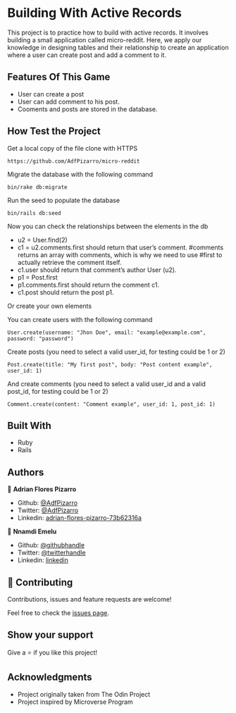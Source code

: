 # Building With Active Records

  This project is to practice how to build with active records. It involves building a small application called micro-reddit. Here, we apply our knowledge in designing tables and their relationship to create an application where a user can create post and add a comment to it.

## Features Of This Game

- User can create a post
- User can add comment to his post.
- Cooments and posts are stored in the database.

## How Test the Project

Get a local copy of the file  clone with HTTPS 

```
https://github.com/AdfPizarro/micro-reddit    
```

Migrate the database with the following command
```
bin/rake db:migrate
```

Run the seed to populate the database
```
bin/rails db:seed
```

Now you can check the relationships between the elements in the db 
-  u2 = User.find(2)
- c1 = u2.comments.first should return that user’s comment. #comments returns an array with comments, which is why we need to use #first to actually retrieve the comment itself.
- c1.user should return that comment’s author User (u2).
- p1 = Post.first
- p1.comments.first should return the comment c1.
- c1.post should return the post p1.

Or create your own elements

You can create users with the following command

```
User.create(username: "Jhon Doe", email: "example@example.com", password: "password")
```

Create posts (you need to select a valid user_id, for testing could be 1 or 2)
```
Post.create(title: "My first post", body: "Post content example", user_id: 1)
```

And create comments (you need to select a valid user_id and a valid post_id, for testing could be 1 or 2)
```
Comment.create(content: "Comment example", user_id: 1, post_id: 1)
```

## Built With
- Ruby 
- Rails

## Authors

👤 **Adrian Flores Pizarro**
- Github: [@AdfPizarro](https://github.com/AdfPizarro)
- Twitter: [@AdfPizarro](https://twitter.com/adfpizarro)
- Linkedin: [adrian-flores-pizarro-73b62316a](https://www.linkedin.com/in/adrian-flores-pizarro-73b62316a/)

👤 **Nnamdi Emelu**
- Github: [@githubhandle](https://github.com/zubenna)
- Twitter: [@twitterhandle](https://twitter.com/zubenna)
- Linkedin: [linkedin](https://linkedin.com/in/nnamdi-emelu-08b14340/)

## 🤝 Contributing

Contributions, issues and feature requests are welcome!

Feel free to check the [issues page](https://github.com/AdfPizarro/micro-reddit/issues).

## Show your support

Give a ⭐️ if you like this project!

## Acknowledgments

- Project originally taken from The Odin Project
- Project inspired by Microverse Program

